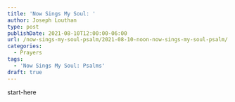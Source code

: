 ```yaml
---
title: 'Now Sings My Soul: '
author: Joseph Louthan
type: post
publishDate: 2021-08-10T12:00:00-06:00
url: /now-sings-my-soul-psalm/2021-08-10-noon-now-sings-my-soul-psalm/
categories:
  - Prayers
tags:
  - 'Now Sings My Soul: Psalms'
draft: true
---
```

<div style="font-variant: small-caps;">

</div>
    start-here
